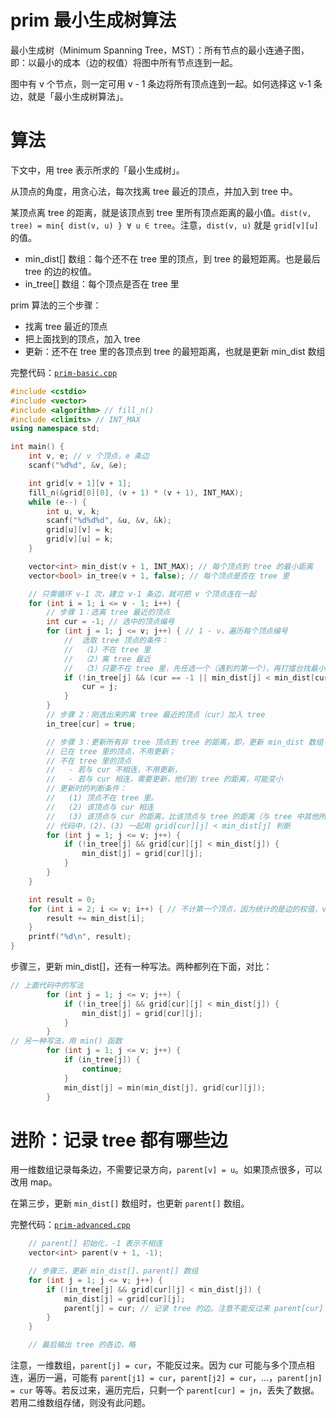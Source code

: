 # prim 最小生成树算法

最小生成树（Minimum Spanning Tree，MST）：所有节点的最小连通子图，即：以最小的成本（边的权值）将图中所有节点连到一起。

图中有 v 个节点，则一定可用 v - 1 条边将所有顶点连到一起。如何选择这 v-1 条边，就是「最小生成树算法」。

# 算法

下文中，用 tree 表示所求的「最小生成树」。

从顶点的角度，用贪心法，每次找离 tree 最近的顶点，并加入到 tree 中。

某顶点离 tree 的距离，就是该顶点到 tree 里所有顶点距离的最小值。`dist(v, tree) = min{ dist(v, u) } ∀ u ∈ tree`。注意，`dist(v, u)` 就是 `grid[v][u]` 的值。

- min_dist[] 数组：每个还不在 tree 里的顶点，到 tree 的最短距离。也是最后 tree 的边的权值。
- in_tree[] 数组：每个顶点是否在 tree 里

prim 算法的三个步骤：
- 找离 tree 最近的顶点
- 把上面找到的顶点，加入 tree
- 更新：还不在 tree 里的各顶点到 tree 的最短距离，也就是更新 min_dist 数组

完整代码：[`prim-basic.cpp`](code/prim-basic.cpp)

```cpp
#include <cstdio>
#include <vector>
#include <algorithm> // fill_n()
#include <climits> // INT_MAX
using namespace std;

int main() {
    int v, e; // v 个顶点，e 条边
    scanf("%d%d", &v, &e);

    int grid[v + 1][v + 1];
    fill_n(&grid[0][0], (v + 1) * (v + 1), INT_MAX);
    while (e--) {
        int u, v, k;
        scanf("%d%d%d", &u, &v, &k);
        grid[u][v] = k;
        grid[v][u] = k;
    }

    vector<int> min_dist(v + 1, INT_MAX); // 每个顶点到 tree 的最小距离
    vector<bool> in_tree(v + 1, false); // 每个顶点是否在 tree 里

    // 只需循环 v-1 次，建立 v-1 条边，就可把 v 个顶点连在一起
    for (int i = 1; i <= v - 1; i++) {
        // 步骤 1：选离 tree 最近的顶点
        int cur = -1; // 选中的顶点编号
        for (int j = 1; j <= v; j++) { // 1 - v，遍历每个顶点编号
            //  选取 tree 顶点的条件：
            //  （1）不在 tree 里
            //  （2）离 tree 最近
            //  （3）只要不在 tree 里，先任选一个（遇到的第一个），再打擂台找最小的
            if (!in_tree[j] && (cur == -1 || min_dist[j] < min_dist[cur])) {
                cur = j;
            }
        }
        // 步骤 2：刚选出来的离 tree 最近的顶点（cur）加入 tree
        in_tree[cur] = true;

        // 步骤 3：更新所有非 tree 顶点到 tree 的距离，即，更新 min_dist 数组
        // 已在 tree 里的顶点，不用更新；
        // 不在 tree 里的顶点
        //   - 若与 cur 不相连，不用更新，
        //   - 若与 cur 相连，需要更新，他们到 tree 的距离，可能变小
        // 更新时的判断条件：
        //   (1) 顶点不在 tree 里。
        //   (2) 该顶点与 cur 相连
        //   (3) 该顶点与 cur 的距离，比该顶点与 tree 的距离（与 tree 中其他所有顶点的距离），更小
        // 代码中，(2)、(3) 一起用 grid[cur][j] < min_dist[j] 判断
        for (int j = 1; j <= v; j++) {
            if (!in_tree[j] && grid[cur][j] < min_dist[j]) {
                min_dist[j] = grid[cur][j];
            }
        }
    }

    int result = 0;
    for (int i = 2; i <= v; i++) { // 不计第一个顶点，因为统计的是边的权值，v个顶点有 v-1条边
        result += min_dist[i];
    }
    printf("%d\n", result);
}
```

步骤三，更新 min_dist[]，还有一种写法。两种都列在下面，对比：

```cpp
// 上面代码中的写法
        for (int j = 1; j <= v; j++) {
            if (!in_tree[j] && grid[cur][j] < min_dist[j]) {
                min_dist[j] = grid[cur][j];
            }
        }
// 另一种写法，用 min() 函数
        for (int j = 1; j <= v; j++) {
            if (in_tree[j]) {
                continue;
            }
            min_dist[j] = min(min_dist[j], grid[cur][j]);
        }
```

# 进阶：记录 tree 都有哪些边

用一维数组记录每条边，不需要记录方向，`parent[v] = u`。如果顶点很多，可以改用 map。

在第三步，更新 `min_dist[]` 数组时，也更新 `parent[]` 数组。

完整代码：[`prim-advanced.cpp`](code/prim-advanced.cpp)

```cpp
    // parent[] 初始化，-1 表示不相连
    vector<int> parent(v + 1, -1);

    // 步骤三，更新 min_dist[]、parent[] 数组
    for (int j = 1; j <= v; j++) {
        if (!in_tree[j] && grid[cur][j] < min_dist[j]) {
            min_dist[j] = grid[cur][j];
            parent[j] = cur; // 记录 tree 的边。注意不能反过来 parent[cur] = j
        }
    }

    // 最后输出 tree 的各边，略
```

注意，一维数组，`parent[j] = cur`，不能反过来。因为 cur 可能与多个顶点相连，遍历一遍，可能有 `parent[j1] = cur`，`parent[j2] = cur`，...，`parent[jn] = cur` 等等。若反过来，遍历完后，只剩一个 `parent[cur] = jn`，丢失了数据。若用二维数组存储，则没有此问题。
